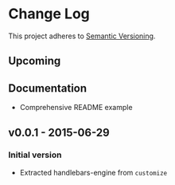 # Change Log

This project adheres to [Semantic Versioning](http://semver.org/).

## Upcoming

## Documentation

- Comprehensive README example

## v0.0.1 - 2015-06-29
### Initial version

- Extracted handlebars-engine from `customize`